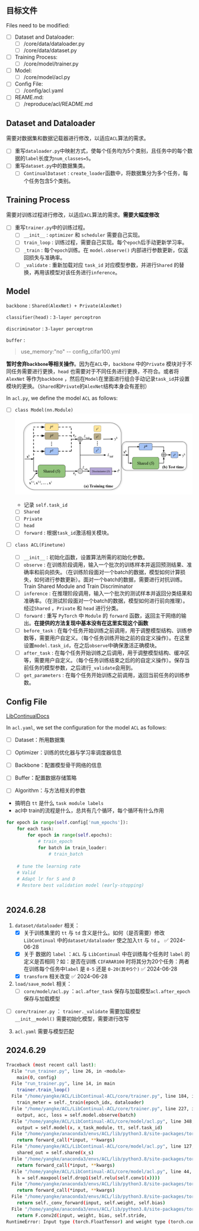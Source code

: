 ## 目标文件
Files need to be modified:
- [ ] Dataset and Dataloader:
    - [ ] /core/data/dataloader.py
    - [ ] /core/data/dataset.py

- [ ] Training Process:
    - [ ] /core/model/trainer.py

- [ ] Model:
    - [ ] /core/model/acl.py

- [ ] Config File:
    - [ ] /config/acl.yaml

- [ ] REAME.md:
    - [ ] /reproduce/acl/README.md 

## Dataset and Dataloader
需要对数据集和数据记载器进行修改，以适应`ACL`算法的需求。
- [ ] 重写`dataloader.py`中映射方式，使每个任务均为5个类别，且任务中的每个数据的`label`长度为`num_classes=5`。
- [ ] 重写`dataset.py`中的数据集类。
    - [ ] `ContinualDataset` : `create_loader`函数中，将数据集分为多个任务，每个任务包含5个类别。

## Training Process
需要对训练过程进行修改，以适应`ACL`算法的需求。**需要大幅度修改**
- [ ] 重写`trainer.py`中的训练过程。
    - [ ] `__init__` : `optimizer` 和 `scheduler` 需要自己实现。
    - [ ] `train_loop` : 训练过程，需要自己实现。每个`epoch`后手动更新学习率。
    - [ ] `_train` : 每个`epoch`训练。在 `model.observe()` 内部进行参数更新，仅返回损失与准确率。
    - [ ] `_validate` : 重新加载对应 `task_id` 对应模型参数，并进行`Shared` 的替换，再用该模型对该任务进行`inference`。

## Model
`backbone` : `Shared(AlexNet) + Private(AlexNet)` 

`classifier(head)` : `3-layer perceptron` 

`discriminator` : `3-layer perceptron`

`buffer` : 
>    use_memory:"no" -- config_cifar100.yml

**暂时舍弃`backbone`等相关操作**。因为在`ACL`中，`backbone` 中的`Private` 模块对于不同任务需要进行更换，`head` 也需要对于不同任务进行更换，不符合。或者将 `AlexNet` 等作为`backbone` ，然后在`Model`在里面进行组合手动记录`task_id`并设置模块的更换。（`Shared`和`Private`的`AlexNet`结构本身会有差别）

In `acl.py`, we define the model `ACL` as follows:
- [ ] `class Model(nn.Module)` ![](./resources/imgs/acl.png) 

    + 记录 `self.task_id` 
	- [ ] `Shared`
	- [ ] `Private`
	- [ ] `head` 
	- [ ] `forward` : 根据`task_id`激活相关模块。
- [ ] `class ACL(Finetune)`
    - [ ] `__init__` : 初始化函数，设置算法所需的初始化参数。
    - [ ] `observe` : 在训练阶段调用，输入一个批次的训练样本并返回预测结果、准确率和前向损失。（在训练阶段面对一个batch的数据，模型如何计算损失，如何进行参数更新）。面对一个batch的数据，需要进行对抗训练。Train Shared Module and Train Discriminator
    - [ ] `inference` : 在推理阶段调用，输入一个批次的测试样本并返回分类结果和准确率。（在测试阶段面对一个batch的数据，模型如何进行前向推理）。经过`Shared` ，`Private` 和 `head` 进行分类。
    - [ ] `forward` : 重写 `PyTorch` 中 `Module` 的 `forward` 函数，返回主干网络的输出。**在提供的方法复现中基本没有在这里实现这个函数**
    - [ ] `before_task` : 在每个任务开始训练之前调用，用于调整模型结构、训练参数等，需要用户自定义。（每个任务训练开始之前的自定义操作）。在这里设置`model.task_id`，在之后`observe`中确保激活正确模块。
    - [ ] `after_task` : 在每个任务开始训练之后调用，用于调整模型结构、缓冲区等，需要用户自定义。（每个任务训练结束之后的的自定义操作）。保存当前任务的模型参数，之后进行`_validate`会用到。
    - [ ] `get_parameters` : 在每个任务开始训练之前调用，返回当前任务的训练参数。

## Config File
[LibContinualDocs](https://libcontinual.readthedocs.io/en/latest/docs/config_file_en.html)

In `acl.yaml`, we set the configuration for the model `ACL` as follows:
- [ ] Dataset：所用数据集
- [ ] Optimizer：训练的优化器与学习率调度器信息
- [ ] Backbone：配置模型骨干网络的信息
- [ ] Buffer：配置数据存储策略
- [ ] Algorithm：与方法相关的参数


- 搞明白 `tt` 是什么  `task module labels`
- acl中 train的流程是什么，总共有几个循环，每个循环有什么作用
```python
for epoch in range(self.config['num_epochs']):
    for each task:
        for epoch in range(self.epochs):
            # train_epoch
            for batch in train_loader:
                # train_batch
        
    # tune the learning rate
    # Valid
    # Adapt lr for S and D
    # Restore best validation model (early-stopping)
                
```


## 2024.6.28
1. `dataset/dataloader` 相关：
   - [x] 关于训练集里的 `tt` 与 `td` 含义是什么。如何（是否需要）修改 `LibContinual` 中的`dataset/dataloader` 使之加入`tt` 与 `td` 。 ✅ 2024-06-28
   - [x] 关于 数据的 `label` ：`ACL` 与 `LibContinual` 中在训练每个任务时 `label` 的定义是否相同？如：是否在训练 `CIFARAR100` 时将其分为20个任务：两者在训练每个任务中`label` 是 `0-5` 还是 `0-20(其中5个)` ✅ 2024-06-28
   - [x] `transform` 相关改变 ✅ 2024-06-28
2. `load/save_model` 相关：
   - [ ] `core/model/acl.py` ：`acl.after_task` 保存与加载模型`acl.after_epoch` 保存与加载模型
  - [ ]  `core/trainer.py` ：
    `trainer._validate` 需要加载模型  
    `__init__model()` 需要初始化模型，需要进行改写
 3. `acl.yaml` 需要与模型匹配

## 2024.6.29

```bash
Traceback (most recent call last):
  File "run_trainer.py", line 26, in <module>
    main(0, config)
  File "run_trainer.py", line 14, in main
    trainer.train_loop()
  File "/home/yangke/ACL/LibContinual-ACL/core/trainer.py", line 184, in train_loop
    train_meter = self._train(epoch_idx, dataloader)
  File "/home/yangke/ACL/LibContinual-ACL/core/trainer.py", line 227, in _train
    output, acc, loss = self.model.observe(batch)
  File "/home/yangke/ACL/LibContinual-ACL/core/model/acl.py", line 348, in observe
    output = self.model(x, x_task_module, tt, self.task_id)
  File "/home/yangke/anaconda3/envs/ACL/lib/python3.8/site-packages/torch/nn/modules/module.py", line 1190, in _call_impl
    return forward_call(*input, **kwargs)
  File "/home/yangke/ACL/LibContinual-ACL/core/model/acl.py", line 127, in forward
    shared_out = self.shared(x_s)
  File "/home/yangke/anaconda3/envs/ACL/lib/python3.8/site-packages/torch/nn/modules/module.py", line 1190, in _call_impl
    return forward_call(*input, **kwargs)
  File "/home/yangke/ACL/LibContinual-ACL/core/model/acl.py", line 44, in forward
    h = self.maxpool(self.drop1(self.relu(self.conv1(x))))
  File "/home/yangke/anaconda3/envs/ACL/lib/python3.8/site-packages/torch/nn/modules/module.py", line 1190, in _call_impl
    return forward_call(*input, **kwargs)
  File "/home/yangke/anaconda3/envs/ACL/lib/python3.8/site-packages/torch/nn/modules/conv.py", line 463, in forward
    return self._conv_forward(input, self.weight, self.bias)
  File "/home/yangke/anaconda3/envs/ACL/lib/python3.8/site-packages/torch/nn/modules/conv.py", line 459, in _conv_forward
    return F.conv2d(input, weight, bias, self.stride,
RuntimeError: Input type (torch.FloatTensor) and weight type (torch.cuda.FloatTensor) should be the same or input should be a MKLDNN tensor and weight is a dense tensor
```

